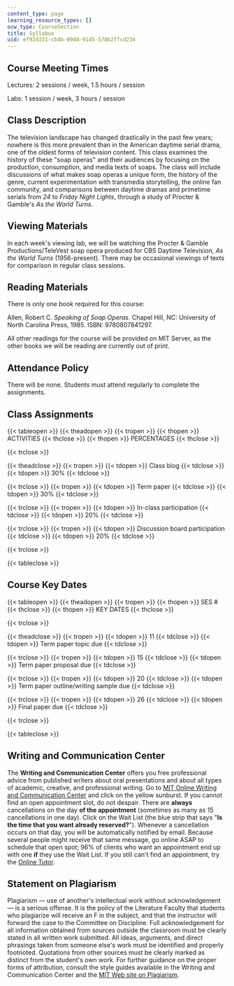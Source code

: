 ```yaml
---
content_type: page
learning_resource_types: []
ocw_type: CourseSection
title: Syllabus
uid: ef92d331-cb4b-0948-9145-578b2ffcd234
---
```


Course Meeting Times
--------------------

Lectures: 2 sessions / week, 1.5 hours / session

Labs: 1 session / week, 3 hours / session

Class Description
-----------------

The television landscape has changed drastically in the past few years; nowhere is this more prevalent than in the American daytime serial drama, one of the oldest forms of television content. This class examines the history of these "soap operas" and their audiences by focusing on the production, consumption, and media texts of soaps. The class will include discussions of what makes soap operas a unique form, the history of the genre, current experimentation with transmedia storytelling, the online fan community, and comparisons between daytime dramas and primetime serials from _24_ to _Friday Night Lights_, through a study of Procter & Gamble's _As the World Turns_.

Viewing Materials
-----------------

In each week's viewing lab, we will be watching the Procter & Gamble Productions/TeleVest soap opera produced for CBS Daytime Television, _As the World Turns_ (1956-present). There may be occasional viewings of texts for comparison in regular class sessions.

Reading Materials
-----------------

There is only one book required for this course:

Allen, Robert C. _Speaking of Soap Operas_. Chapel Hill, NC: University of North Carolina Press, 1985. ISBN: 9780807841297.

All other readings for the course will be provided on MIT Server, as the other books we will be reading are currently out of print.

Attendance Policy
-----------------

There will be none. Students must attend regularly to complete the assignments.

Class Assignments
-----------------

{{< tableopen >}}
{{< theadopen >}}
{{< tropen >}}
{{< thopen >}}
ACTIVITIES
{{< thclose >}}
{{< thopen >}}
PERCENTAGES
{{< thclose >}}

{{< trclose >}}

{{< theadclose >}}
{{< tropen >}}
{{< tdopen >}}
Class blog
{{< tdclose >}}
{{< tdopen >}}
30%
{{< tdclose >}}

{{< trclose >}}
{{< tropen >}}
{{< tdopen >}}
Term paper
{{< tdclose >}}
{{< tdopen >}}
30%
{{< tdclose >}}

{{< trclose >}}
{{< tropen >}}
{{< tdopen >}}
In-class participation
{{< tdclose >}}
{{< tdopen >}}
20%
{{< tdclose >}}

{{< trclose >}}
{{< tropen >}}
{{< tdopen >}}
Discussion board participation
{{< tdclose >}}
{{< tdopen >}}
20%
{{< tdclose >}}

{{< trclose >}}

{{< tableclose >}}

Course Key Dates
----------------

{{< tableopen >}}
{{< theadopen >}}
{{< tropen >}}
{{< thopen >}}
SES #
{{< thclose >}}
{{< thopen >}}
KEY DATES
{{< thclose >}}

{{< trclose >}}

{{< theadclose >}}
{{< tropen >}}
{{< tdopen >}}
11
{{< tdclose >}}
{{< tdopen >}}
Term paper topic due
{{< tdclose >}}

{{< trclose >}}
{{< tropen >}}
{{< tdopen >}}
15
{{< tdclose >}}
{{< tdopen >}}
Term paper proposal due
{{< tdclose >}}

{{< trclose >}}
{{< tropen >}}
{{< tdopen >}}
20
{{< tdclose >}}
{{< tdopen >}}
Term paper outline/writing sample due
{{< tdclose >}}

{{< trclose >}}
{{< tropen >}}
{{< tdopen >}}
26
{{< tdclose >}}
{{< tdopen >}}
Final paper due
{{< tdclose >}}

{{< trclose >}}

{{< tableclose >}}

Writing and Communication Center
--------------------------------

The **Writing and Communication Center** offers you free professional advice from published writers about oral presentations and about all types of academic, creative, and professional writing. Go to [MIT Online Writing and Communication Center](http://cmsw.mit.edu/writing-and-communication-center/) and click on the yellow sunburst. If you cannot find an open appointment slot, do not despair. There are **always** cancellations on the day **of the appointment** (sometimes as many as 15 cancellations in one day). Click on the Wait List (the blue strip that says "**Is the time that you want already reserved?**"). Whenever a cancellation occurs on that day, you will be automatically notified by email. Because several people might receive that same message, go online ASAP to schedule that open spot; 96% of clients who want an appointment end up with one **if** they use the Wait List. If you still can't find an appointment, try the [Online Tutor](http://web.mit.edu/writing/Center/onlinetutor.html).

Statement on Plagiarism
-----------------------

Plagiarism — use of another's intellectual work without acknowledgement — is a serious offense. It is the policy of the Literature Faculty that students who plagiarize will receive an F in the subject, and that the instructor will forward the case to the Committee on Discipline. Full acknowledgement for all information obtained from sources outside the classroom must be clearly stated in all written work submitted. All ideas, arguments, and direct phrasings taken from someone else's work must be identified and properly footnoted. Quotations from other sources must be clearly marked as distinct from the student's own work. For further guidance on the proper forms of attribution, consult the style guides available in the Writing and Communication Center and the [MIT Web site on Plagiarism](http://cmsw.mit.edu/writing-and-communication-center/avoiding-plagiarism/).